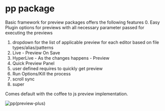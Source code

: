 # pp package

Basic framework for preview packages
offers the following features
0. Easy Plugin options for previews with all necessary parameter passed for executing the previews
1. dropdown for the list of applicable preview for each editor based on file types/alias/patterns
2. Live - Preview On Save
3. HyperLive - As the changes happens - Preview
4. Quick Preview Panel
5. user defined requires to quickly get preview
6. Run Options/Kill the process
7. scroll sync
8. super

Comes default with the coffee to js preview implementation.

![pp(preview-plus)](https://raw.github.com/skandasoft/pp/master/PP.png)
